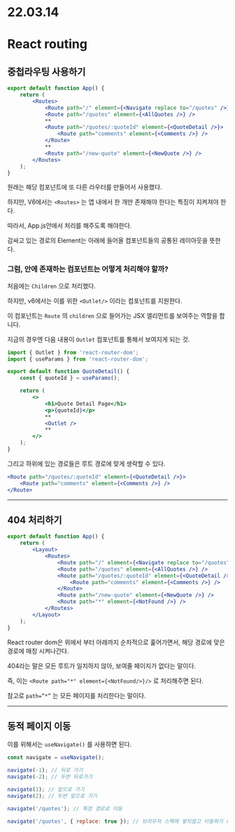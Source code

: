 # 22.03.14

# React routing

## 중첩라우팅 사용하기

```jsx
export default function App() {
    return (
        <Routes>
            <Route path="/" element={<Navigate replace to="/quotes" />} />
            <Route path="/quotes" element={<AllQuotes />} />
            **
            <Route path="/quotes/:quoteId" element={<QuoteDetail />}>
                <Route path="comments" element={<Comments />} />
            </Route>
            **
            <Route path="/new-quote" element={<NewQuote />} />
        </Routes>
    );
}
```

원래는 해당 컴포넌트에 또 다른 라우터를 만들어서 사용했다.

하지만, V6에서는 `<Routes>` 는 앱 내에서 한 개만 존재해야 한다는 특징이 지켜져야 한다.

따라서, App.js안에서 처리를 해주도록 해야한다.

감싸고 있는 경로의 Element는 아래에 들어올 컴포넌트들의 공통된 레이아웃을 뜻한다.

### 그럼, 안에 존재하는 컴포넌트는 어떻게 처리해야 할까?

처음에는 `Children` 으로 처리했다.

하지만, v6에서는 이를 위한 `<Outlet/>` 이라는 컴포넌트를 지원한다.

이 컴포넌트는 `Route` 의 `children` 으로 들어가는 JSX 엘리먼트를 보여주는 역할을 합니다.

지금의 경우엔 다음 내용이 `Outlet` 컴포넌트를 통해서 보여지게 되는 것.

```jsx
import { Outlet } from 'react-router-dom';
import { useParams } from 'react-router-dom';

export default function QuoteDetail() {
    const { quoteId } = useParams();

    return (
        <>
            <h1>Quote Detail Page</h1>
            <p>{quoteId}</p>
            **
            <Outlet />
            **
        </>
    );
}
```

그리고 하위에 있는 경로들은 루트 경로에 맞게 생락할 수 있다.

```jsx
<Route path="/quotes/:quoteId" element={<QuoteDetail />}>
    <Route path="comments" element={<Comments />} />
</Route>
```

---

## 404 처리하기

```jsx
export default function App() {
    return (
        <Layout>
            <Routes>
                <Route path="/" element={<Navigate replace to="/quotes" />} />
                <Route path="/quotes" element={<AllQuotes />} />
                <Route path="/quotes/:quoteId" element={<QuoteDetail />}>
                    <Route path="comments" element={<Comments />} />
                </Route>
                <Route path="/new-quote" element={<NewQuote />} />
                <Route path="*" element={<NotFound />} />
            </Routes>
        </Layout>
    );
}
```

React router dom은 위에서 부터 아래까지 순차적으로 훑어가면서, 해당 경로에 맞은 경로에 매칭 시켜나간다.

404라는 말은 모든 루트가 일치하지 않아, 보여줄 페이지가 없다는 말이다.

즉, 이는 `<Route path="*" element={<NotFound/>}/>` 로 처리해주면 된다.

참고로 `path=”*”` 는 모든 페이지를 처리한다는 말이다.

---

## 동적 페이지 이동

이를 위해서는 `useNavigate()` 를 사용하면 된다.

```jsx
const navigate = useNavigate();

navigate(-1); // 뒤로 가기
navigate(-2); // 두번 뒤로가기

navigate(1); // 앞으로 가기
navigate(2); // 두번 앞으로 가기

navigate('/quotes'); // 특정 경로로 이동

navigate('/quotes', { replace: true }); // 브라우저 스택에 쌓지않고 이동하기 replace
```
